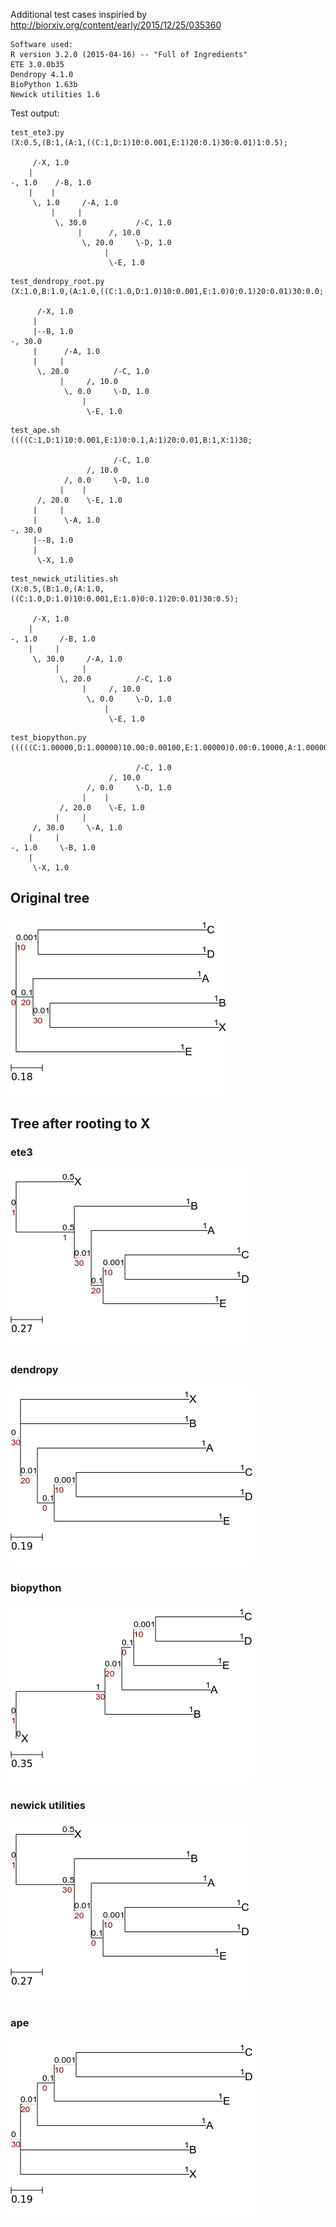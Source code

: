 Additional test cases inspiried by http://biorxiv.org/content/early/2015/12/25/035360
```
Software used:
R version 3.2.0 (2015-04-16) -- "Full of Ingredients"
ETE 3.0.0b35
Dendropy 4.1.0
BioPython 1.63b
Newick utilities 1.6
```

Test output:
```
test_ete3.py
(X:0.5,(B:1,(A:1,((C:1,D:1)10:0.001,E:1)20:0.1)30:0.01)1:0.5);

     /-X, 1.0
    |
-, 1.0    /-B, 1.0
    |    |
     \, 1.0     /-A, 1.0
         |     |
          \, 30.0           /-C, 1.0
               |      /, 10.0
                \, 20.0     \-D, 1.0
                     |
                      \-E, 1.0
```
```
test_dendropy_root.py
(X:1.0,B:1.0,(A:1.0,((C:1.0,D:1.0)10:0.001,E:1.0)0:0.1)20:0.01)30:0.0;

      /-X, 1.0
     |
     |--B, 1.0
-, 30.0
     |      /-A, 1.0
     |     |
      \, 20.0          /-C, 1.0
           |     /, 10.0
            \, 0.0     \-D, 1.0
                |
                 \-E, 1.0
```
```
test_ape.sh
((((C:1,D:1)10:0.001,E:1)0:0.1,A:1)20:0.01,B:1,X:1)30;

                       /-C, 1.0
                 /, 10.0
            /, 0.0     \-D, 1.0
           |    |
      /, 20.0    \-E, 1.0
     |     |
     |      \-A, 1.0
-, 30.0
     |--B, 1.0
     |
      \-X, 1.0
```
```
test_newick_utilities.sh
(X:0.5,(B:1.0,(A:1.0,((C:1.0,D:1.0)10:0.001,E:1.0)0:0.1)20:0.01)30:0.5);

     /-X, 1.0
    |
-, 1.0     /-B, 1.0
    |     |
     \, 30.0     /-A, 1.0
          |     |
           \, 20.0          /-C, 1.0
                |     /, 10.0
                 \, 0.0     \-D, 1.0
                     |
                      \-E, 1.0
```
```
test_biopython.py
(((((C:1.00000,D:1.00000)10.00:0.00100,E:1.00000)0.00:0.10000,A:1.00000)20.00:0.01000,B:1.00000)30.00:1.00000,X:0.00000):0.00000;

                            /-C, 1.0
                      /, 10.0
                 /, 0.0     \-D, 1.0
                |    |
           /, 20.0    \-E, 1.0
          |     |
     /, 30.0     \-A, 1.0
    |     |
-, 1.0     \-B, 1.0
    |
     \-X, 1.0
```
## Original tree
![ete3](https://github.com/jhcepas/test_branch_support_after_tree_rerooting/blob/master/original_tree.png)
## Tree after rooting to X
### ete3
![ete3](https://github.com/jhcepas/test_branch_support_after_tree_rerooting/blob/master/test_ete3.py.png)
### dendropy
![dendropy](https://github.com/jhcepas/test_branch_support_after_tree_rerooting/blob/master/test_dendropy_root.py.png)
### biopython
![biopython](https://github.com/jhcepas/test_branch_support_after_tree_rerooting/blob/master/test_biopython.py.png)
### newick utilities
![newick_u](https://github.com/jhcepas/test_branch_support_after_tree_rerooting/blob/master/test_newick_utilities.sh.png)
### ape
![ape](https://github.com/jhcepas/test_branch_support_after_tree_rerooting/blob/master/test_ape.sh.png)
